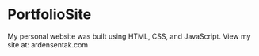 # PortfolioSite
My personal website was built using HTML, CSS, and JavaScript. View my site at: ardensentak.com
